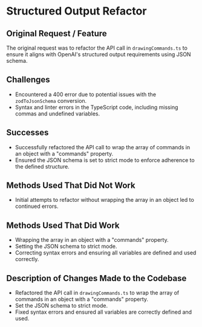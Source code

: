 # Structured Output Refactor

## Original Request / Feature
The original request was to refactor the API call in `drawingCommands.ts` to ensure it aligns with OpenAI's structured output requirements using JSON schema.

## Challenges
- Encountered a 400 error due to potential issues with the `zodToJsonSchema` conversion.
- Syntax and linter errors in the TypeScript code, including missing commas and undefined variables.

## Successes
- Successfully refactored the API call to wrap the array of commands in an object with a "commands" property.
- Ensured the JSON schema is set to strict mode to enforce adherence to the defined structure.

## Methods Used That Did Not Work
- Initial attempts to refactor without wrapping the array in an object led to continued errors.

## Methods Used That Did Work
- Wrapping the array in an object with a "commands" property.
- Setting the JSON schema to strict mode.
- Correcting syntax errors and ensuring all variables are defined and used correctly.

## Description of Changes Made to the Codebase
- Refactored the API call in `drawingCommands.ts` to wrap the array of commands in an object with a "commands" property.
- Set the JSON schema to strict mode.
- Fixed syntax errors and ensured all variables are correctly defined and used. 